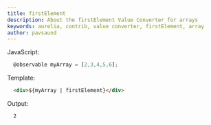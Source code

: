 ```yaml
---
title: firstElement
description: About the firstElement Value Converter for arrays
keywords: aurelia, contrib, value converter, firstElement, array
author: pavsaund
---
```


JavaScript:
```js
  @observable myArray = [2,3,4,5,6];
```

Template:
```html
  <div>${myArray | firstElement}</div>
```

Output:
```
  2
```
